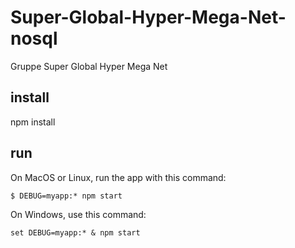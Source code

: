 # Super-Global-Hyper-Mega-Net-nosql
Gruppe Super Global Hyper Mega Net 

<h2>install</h2>

 npm install

<h2>run</h2>

On MacOS or Linux, run the app with this command:


<code>$ DEBUG=myapp:* npm start</code>


On Windows, use this command:

<code>set DEBUG=myapp:* & npm start</code>
